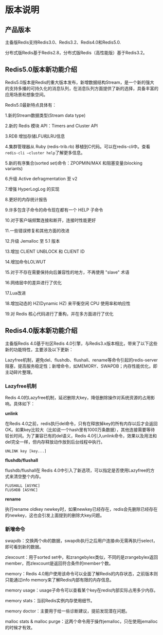# 版本说明



## 产品版本

主备版Redis支持Redis3.0、Redis3.2、Redis4.0和Redis5.0.

分布式版Redis基于Redis2.8，分布式版Redis（高性能版）基于Redis3.2。

## Redis5.0版本新功能介绍

Redis5.0版本是Redis的重大版本发布，新增数据结构Stream，是一个新的强大的支持多播的可持久化的消息队列，在消息队列方面提供了新的选择，具备丰富的应用场景和想象空间。

Redis5.0最新特点具体有：

1.新的Stream数据类型(Stream data type)

2.新的 Redis 模块 API：Timers and Cluster API

3.RDB 增加存储LFU和LRU信息

4.集群管理器从 Ruby (redis-trib.rb) 移植到C代码。可以在redis-cli中。查看`redis-cli —cluster help`了解更多信息。

5.新的有序集合(sorted set)命令：ZPOPMIN/MAX 和阻塞变量(blocking variants)

6.升级 Active defragmentation 至 v2

7.增强 HyperLogLog 的实现

8.更好的内存统计报告

9.许多包含子命令的命令现在都有一个 HELP 子命令

10.对于客户端频繁连接和断开，连接时性能更好

11.一些错误修复和其他方面的改进

12.升级 Jemalloc 至 5.1 版本

13.增加 CLIENT UNBLOCK 和 CLIENT ID

14.增加命令LOLWUT

15.对于不存在需要保持向后兼容性的地方，不再使用 "slave" 术语

16.网络层中的差异进行了优化

17.Lua改进

18.增加动态的 HZ(Dynamic HZ) 来平衡空闲 CPU 使用率和响应性

19.对 Redis 核心代码进行了重构，并在多方面进行了优化

## Redis4.0版本新功能介绍

主备版Redis 4.0基于社区Redis 4.0引擎，与Redis3.x版本相比，带来了以下这些新的功能特性，主要涉及以下更新：

Lazyfree机制，避免del、flushdb、flushall、rename等命令引起的redis-server阻塞，提高服务稳定性；新增命令，如MEMORY、SWAPDB；内存性能优化，即主动碎片整理。

### Lazyfree机制

Redis 4.0的Lazyfree机制，延迟删除大key，降低删除操作对系统资源的占用影响。具体如下：

**unlink**

在Redis
4.0之前，redis执行del命令，只有在释放掉key的所有内存以后才会返回OK。如果key比较大（比如说一个hash里有1000万条数据），其他连接需要等待较长时间。为了兼容已有的del语义，Redis
4.0引入unlink命令，效果以及用法和del完全一样，但内存释放动作放到后台线程中执行。 
``` 
UNLINK key [key...]
``` 

**flushdb/flushall**

flushdb/flushall在 Redis 4.0中引入了新选项，可以指定是否使用Lazyfree的方式来清空整个内存。 
```
FLUSHALL [ASYNC] 
FLUSHDB [ASYNC] 
``` 

**rename**

执行rename oldkey
newkey时，如果newkey已经存在，redis会先删除已经存在的newkey，这也会引发上面提到的删除大key问题。

### 新增命令

swapdb：交换两个db的数据，swapdb执行之后用户连接db无需再执行select，即可看到新的数据。

zlexcount：用于sorted
set中，和zrangebylex类似，不同的是zrangebylex返回member，而zlexcount是返回符合条件的member个数。

memory：Redis 4.0用户使用该命令可以全面了解Redis的内存状态，之前版本则只能通过info
memory来了解Redis内部有限的内存信息。

memory usage：usage子命令可以查看某个key在redis内部实际占用多少内存。

memory stats：当前Redis实例内存使用细节。

memory doctor：主要用于给一些诊断建议，提前发现潜在问题。

malloc stats & malloc purge：这两个命令用于操作jemalloc，只在使用jemalloc的时候才有效。
